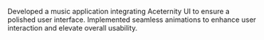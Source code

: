 Developed a music application integrating Aceternity UI to ensure a polished user interface.
Implemented seamless animations to enhance user interaction and elevate overall usability.
